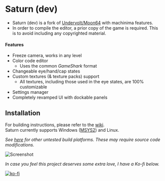 # Saturn (dev)

- Saturn (dev) is a fork of [Undervolt/Moon64](https://github.com/Undervolt/Moon64) with machinima features.
- In order to compile the editor, a prior copy of the game is required. This is to avoid including any copyrighted material.

#### Features

- Freeze camera, works in any level
- Color code editor
  - Uses the common *GameShark* format
- Changeable eye/hand/cap states
- Custom textures (& texture packs) support
  - All textures, including those used in the eye states, are 100% customizable
- Settings manager
- Completely revamped UI with dockable panels

## Installation

For building instructions, please refer to the [wiki](https://github.com/Llennpie/Saturn/wiki).<br>
Saturn currently supports Windows ([MSYS2](https://www.msys2.org/)) and Linux.

*See [here](https://github.com/sm64pc/sm64ex/wiki) for other untested build platforms. These may require source code modifications.*

![Screenshot](https://cdn.discordapp.com/attachments/863117129347891251/903456042141249566/unknown.png)

*In case you feel this project deserves some extra love, I have a Ko-fi below.*

[![ko-fi](https://ko-fi.com/img/githubbutton_sm.svg)](https://ko-fi.com/J3J05B5WR)
